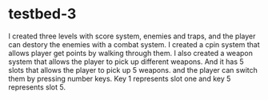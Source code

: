 # testbed-3

I created three levels with score system, enemies and traps, and the player can destory the enemies with a combat system. 
I created a cpin system that allows player get points by walking through them. 
I also created a weapon system that allows the player to pick up different weapons. And it has 5 slots that allows the player to pick up 5 weapons. and the player can switch them by pressing number keys. Key 1 represents slot one and key 5 represents slot 5.
